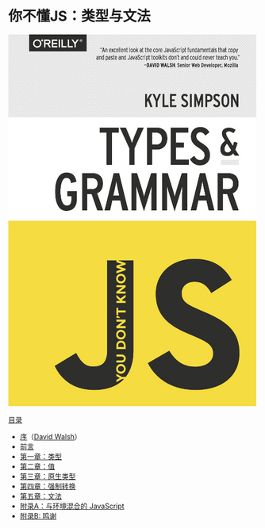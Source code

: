 # 你不懂JS：类型与文法

<!-- <img src="cover.jpg" width="300"> -->
![pic](../../../assets/You-Dont-Know-JS/4/cover.jpg)

<!-- -----

**[从 O'Reilly 购买数字/印刷版](http://shop.oreilly.com/product/0636920033745.do)**

----- -->

[目录](toc.md)

* [序](foreword.md)（[David Walsh](http://davidwalsh.name)）
* [前言](../preface.md)
* [第一章：类型](ch1.md)
* [第二章：值](ch2.md)
* [第三章：原生类型](ch3.md)
* [第四章：强制转换](ch4.md)
* [第五章：文法](ch5.md)
* [附录A：与环境混合的 JavaScript](apA.md)
* [附录B: 鸣谢](apB.md)
